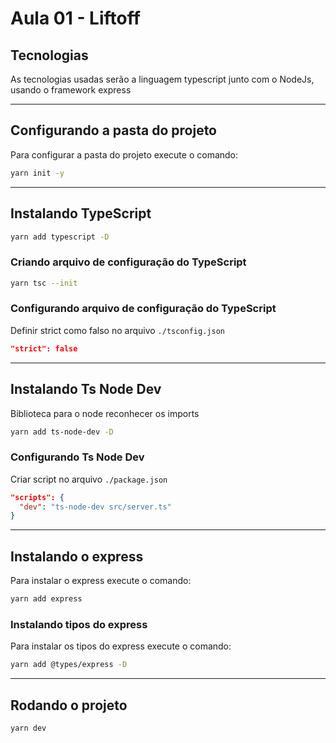 # Aula 01 - Liftoff

## Tecnologias

As tecnologias usadas serão a linguagem typescript junto com o NodeJs, usando o framework express

---

## Configurando a pasta do projeto

Para configurar a pasta do projeto execute o comando:

```bash
yarn init -y
```

---

## Instalando TypeScript

```bash
yarn add typescript -D
```

### Criando arquivo de configuração do TypeScript

```bash
yarn tsc --init
```

### Configurando arquivo de configuração do TypeScript

Definir strict como falso no arquivo `./tsconfig.json`

```json
"strict": false
```

---

## Instalando Ts Node Dev

Biblioteca para o node reconhecer os imports

```bash
yarn add ts-node-dev -D
```

### Configurando Ts Node Dev

Criar script no arquivo `./package.json`

```json
"scripts": {
  "dev": "ts-node-dev src/server.ts"
}
```

---

## Instalando o express

Para instalar o express execute o comando:

```bash
yarn add express
```

### Instalando tipos do express

Para instalar os tipos do express execute o comando:

```bash
yarn add @types/express -D
```

---

## Rodando o projeto

```bash
yarn dev
```
